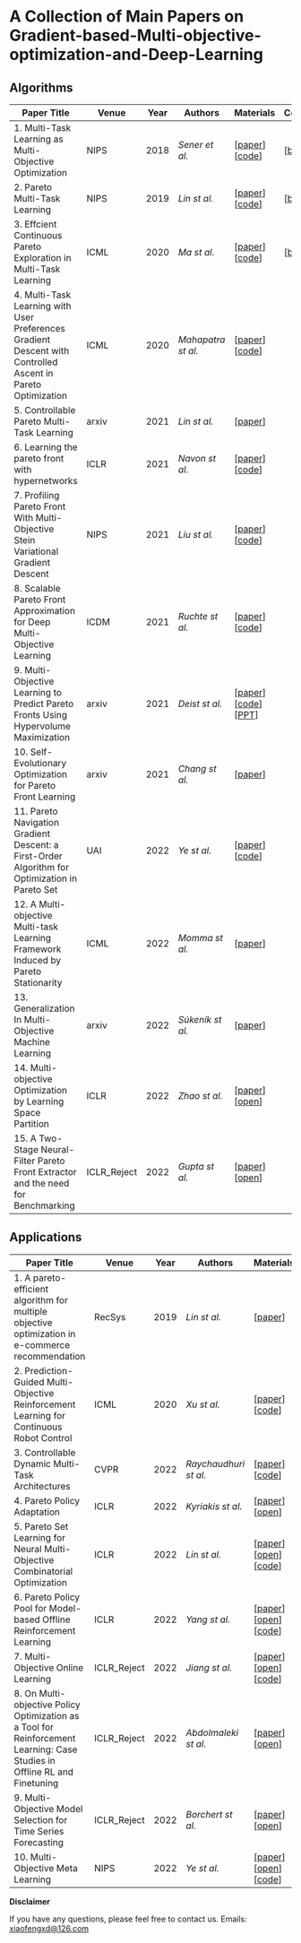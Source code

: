 # A Collection of Main Papers on Gradient-based-Multi-objective-optimization-and-Deep-Learning


## Algorithms

| Paper Title                                                  | Venue | Year | Authors        | Materials                                                    | Comment                                                      |
| ------------------------------------------------------------ | ----- | ---- | -------------- | ------------------------------------------------------------ | ------------------------------------------------------------ |
| 1. Multi-Task Learning as Multi-Objective Optimization | NIPS | 2018 | _Sener et al._ | [[paper](https://arxiv.org/pdf/1810.04650.pdf)] [[code](https://github.com/isl-org/MultiObjectiveOptimization)] | [[blog](https://zhuanlan.zhihu.com/p/352461938)] |
| 2. Pareto Multi-Task Learning       | NIPS  | 2019 | _Lin st al._  | [[paper](https://proceedings.neurips.cc/paper/2019/file/685bfde03eb646c27ed565881917c71c-Paper.pdf)] [[code](https://github.com/Xi-L/ParetoMTL)] | [[blog](https://zhuanlan.zhihu.com/p/352461938)] |
| 3. Effcient Continuous Pareto Exploration in Multi-Task Learning | ICML | 2020 | _Ma st al._  | [[paper](http://proceedings.mlr.press/v119/ma20a/ma20a.pdf)][[code](https://github.com/mit-gfx/ContinuousParetoMTL)]  | [[blog](https://zhuanlan.zhihu.com/p/352461938)]                                                             |
| 4. Multi-Task Learning with User Preferences Gradient Descent with Controlled Ascent in Pareto Optimization       | ICML  | 2020 | _Mahapatra st al._ | [[paper](http://proceedings.mlr.press/v119/mahapatra20a/mahapatra20a.pdf)] [[code](https://github.com/dbmptr/EPOSearch)] |  |
| 5. Controllable Pareto Multi-Task Learning | arxiv  | 2021 | _Lin st al._  | [[paper](https://arxiv.org/pdf/2010.06313.pdf)]|  |
| 6. Learning the pareto front with hypernetworks | ICLR | 2021 | _Navon st al._  | [[paper](https://arxiv.org/pdf/2010.04104.pdf)] [[code](https://github.com/AvivNavon/pareto-hypernetworks)] |                                                              |
| 7. Profiling Pareto Front With Multi-Objective Stein Variational Gradient Descent | NIPS  | 2021 | _Liu st al._  | [[paper](https://proceedings.neurips.cc/paper/2021/file/7bb16972da003e87724f048d76b7e0e1-Paper.pdf)] [[code](https://github.com/gnobitab/MultiObjectiveSampling)]| |
| 8. Scalable Pareto Front Approximation for Deep Multi-Objective Learning | ICDM | 2021 | _Ruchte st al._  | [[paper](https://128.84.4.13/pdf/2103.13392.pdf)] [[code](https://github.com/ruchtem/cosmos)]     |                                                              |
| 9. Multi-Objective Learning to Predict Pareto Fronts Using Hypervolume Maximization | arxiv  | 2021 | _Deist st al._  | [[paper](https://arxiv.org/pdf/2102.04523.pdf)] [[code](https://github.com/timodeist/multi_objective_learning)] [[PPT](https://www.cwi.nl/events/cwi-scientific-meetings/deist_cwi_scientific_meeting.pdf)]|                                                              |
| 10. Self-Evolutionary Optimization for Pareto Front Learning | arxiv   | 2021 | _Chang st al._  | [[paper](https://arxiv.org/pdf/2110.03461.pdf)] |                                                              |
| 11. Pareto Navigation Gradient Descent: a First-Order Algorithm for Optimization in Pareto Set | UAI  | 2022 | _Ye st al._  | [[paper](https://proceedings.mlr.press/v180/ye22a.html)] [[code](https://github.com/lushleaf/ParetoNaviGrad)] |   |
| 12. A Multi-objective Multi-task Learning Framework Induced by Pareto Stationarity | ICML  | 2022 | _Momma st al._  | [[paper](https://proceedings.mlr.press/v162/momma22a.html)]  |        |
| 13. Generalization In Multi-Objective Machine Learning | arxiv  | 2022 | _Súkeník st al._  | [[paper](https://arxiv.org/pdf/2208.13499.pdf)]  |      |
| 14. Multi-objective Optimization by Learning Space Partition | ICLR  | 2022 | _Zhao st al._  | [[paper](https://openreview.net/forum?id=FlwzVjfMryn)] [[open](https://openreview.net/forum?id=FlwzVjfMryn)]  |    |
| 15. A Two-Stage Neural-Filter Pareto Front Extractor and the need for Benchmarking | ICLR_Reject  | 2022 | _Gupta st al._  | [[paper](https://openreview.net/forum?id=UOj0MV__Cr)] [[open](https://openreview.net/forum?id=UOj0MV__Cr)] |    |


## Applications
| Paper Title                                                  | Venue | Year | Authors        | Materials                                                    | Comment                                                      |
| ------------------------------------------------------------ | ----- | ---- | -------------- | ------------------------------------------------------------ | ------------------------------------------------------------ |
| 1. A pareto-efficient algorithm for multiple objective optimization in e-commerce recommendation| RecSys | 2019 | _Lin st al._  | [[paper](https://dl.acm.org/doi/abs/10.1145/3298689.3346998)] |      |
| 2. Prediction-Guided Multi-Objective Reinforcement Learning for Continuous Robot Control| ICML | 2020 | _Xu st al._  | [[paper](http://pgmorl.csail.mit.edu/)] [[code](https://github.com/mit-gfx/PGMORL)] |      |
| 3. Controllable Dynamic Multi-Task Architectures| CVPR | 2022 | _Raychaudhuri st al._  | [[paper](https://openaccess.thecvf.com/content/CVPR2022/html/Raychaudhuri_Controllable_Dynamic_Multi-Task_Architectures_CVPR_2022_paper.html)] [[code](https://www.nec-labs.com/˜mas/DYMU)] |      |
| 4. Pareto Policy Adaptation| ICLR  | 2022 | _Kyriakis st al._  | [[paper](https://openreview.net/forum?id=wfZGut6e09)] [[open](https://openreview.net/forum?id=wfZGut6e09)] |      |
| 5. Pareto Set Learning for Neural Multi-Objective Combinatorial Optimization| ICLR  | 2022 | _Lin st al._  | [[paper](https://openreview.net/forum?id=QuObT9BTWo)] [[open](https://openreview.net/forum?id=QuObT9BTWo)] [[code](https://github.com/Xi-L/PMOCO)] |    |
| 6. Pareto Policy Pool for Model-based Offline Reinforcement Learning| ICLR  | 2022 | _Yang st al._  | [[paper](https://openreview.net/forum?id=OqcZu8JIIzS)] [[open](https://openreview.net/forum?id=OqcZu8JIIzS)] [[code](https://github.com/OverEuro/P3)] |     |
| 7. Multi-Objective Online Learning| ICLR_Reject  | 2022 | _Jiang st al._  | [[paper](https://openreview.net/forum?id=YfFWrndRGQx)] [[open](https://openreview.net/forum?id=YfFWrndRGQx)] [[code](https://github.com/OverEuro/P3)] |    |
| 8. On Multi-objective Policy Optimization as a Tool for Reinforcement Learning: Case Studies in Offline RL and Finetuning| ICLR_Reject  | 2022 | _Abdolmaleki st al._  | [[paper](https://openreview.net/forum?id=bilHNPhT6-)] [[open](https://openreview.net/forum?id=bilHNPhT6-)] |   |
| 9. Multi-Objective Model Selection for Time Series Forecasting | ICLR_Reject  | 2022 | _Borchert st al._  | [[paper](https://openreview.net/forum?id=4XtpgPsvxE8)] [[open](https://openreview.net/forum?id=4XtpgPsvxE8)] |      |
| 10. Multi-Objective Meta Learning |  NIPS | 2022 | _Ye st al._  | [[paper](https://openreview.net/forum?id=wKf9iSu_TEm)] [[open](https://openreview.net/forum?id=wKf9iSu_TEm)] [[code](https://github.com/Baijiong-Lin/MOML)]|    |


**Disclaimer**

If you have any questions, please feel free to contact us.
Emails: xiaofengxd@126.com

